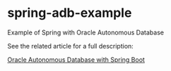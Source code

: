 # spring-adb-example
Example of Spring with Oracle Autonomous Database

See the related article for a full description:

[Oracle Autonomous Database with Spring Boot](https://medium.com/@anders.swanson.93/oracle-autonomous-database-with-spring-boot-1e71cdd8b59e)
